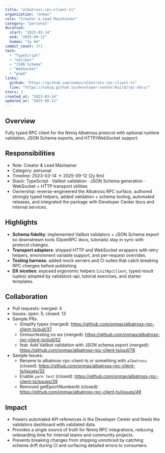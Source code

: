 ```yaml
---
title: "albatross-rpc-client-ts"
organization: "onmax"
role: "Creator & Lead Maintainer"
category: "personal"
duration:
  start: "2023-03-14"
  end: "2025-09-12"
  human: "2y 6m"
commit_count: 371
tech:
  - "TypeScript"
  - "Valibot"
  - "JSON Schema"
  - "WebSocket"
  - "pnpm"
links:
  github: "https://github.com/onmax/albatross-rpc-client-ts"
  live: "https://nimiq.github.io/developer-center/build/rpc-docs/"
stars: 2
created_at: "2023-03-14"
updated_at: "2025-09-12"
---
```

## Overview
Fully typed RPC client for the Nimiq Albatross protocol with optional runtime validation, JSON Schema exports, and HTTP/WebSocket support.

## Responsibilities
- Role: Creator & Lead Maintainer
- Category: personal
- Timeline: 2023-03-14 -> 2025-09-12 (2y 6m)
- Stack: TypeScript · Valibot validation · JSON Schema generation · WebSocket + HTTP transport utilities
- Ownership: reverse-engineered the Albatross RPC surface, authored strongly typed helpers, added validation + schema tooling, automated releases, and integrated the package with Developer Center docs and internal services.

## Highlights
- **Schema fidelity**: implemented Valibot validators + JSON Schema export so downstream tools (OpenRPC docs, tutorials) stay in sync with protocol changes.
- **Transport adapters**: shipped HTTP and WebSocket wrappers with retry helpers, environment variable support, and per-request overrides.
- **Testing harness**: added mock servers and CI suites that catch breaking RPC changes before publishing.
- **DX niceties**: exposed ergonomic helpers (`initRpcClient`, typed result tuples) adopted by validators-api, tutorial exercises, and starter templates.

## Collaboration
- Pull requests: merged: 4
- Issues: open: 5, closed: 13
- Sample PRs:
  - Simplify types (merged): https://github.com/onmax/albatross-rpc-client-ts/pull/37
  - Onmax/testing no ws (merged): https://github.com/onmax/albatross-rpc-client-ts/pull/52
  - feat: Add Valibot validation with JSON schema export (merged): https://github.com/onmax/albatross-rpc-client-ts/pull/78
- Sample Issues:
  - Rename to albatross-rpc-client-ts or something with `albatross` (closed): https://github.com/onmax/albatross-rpc-client-ts/issues/32
  - Enable `yarn test` (closed): https://github.com/onmax/albatross-rpc-client-ts/issues/28
  - Removed getEpochNumberAt (closed): https://github.com/onmax/albatross-rpc-client-ts/issues/49

## Impact
- Powers automated API references in the Developer Center and feeds the validators dashboard with validated data.
- Provides a single source of truth for Nimiq RPC integrations, reducing onboarding time for internal teams and community projects.
- Prevents breaking changes from shipping unnoticed by catching schema drift during CI and surfacing detailed errors to consumers.
